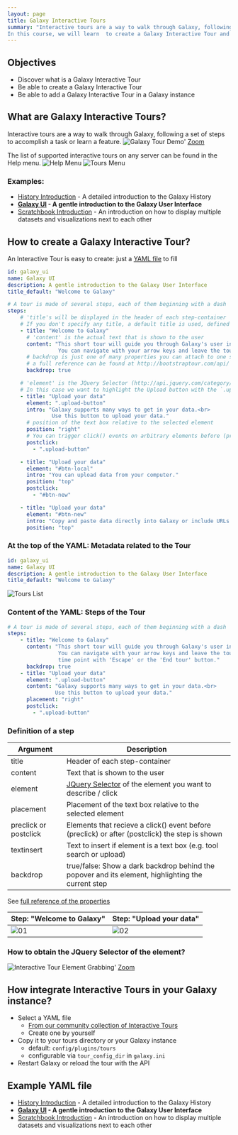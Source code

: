 ```yaml
---
layout: page
title: Galaxy Interactive Tours
summary: "Interactive tours are a way to walk through Galaxy, following a set of steps to accomplish a task or learn a feature. 
In this course, we will learn  to create a Galaxy Interactive Tour and add it in a Galaxy Instance."
---
```

## Objectives
- Discover what is a Galaxy Interactive Tour
- Be able to create a Galaxy Interactive Tour
- Be able to add a Galaxy Interactive Tour in a Galaxy instance

## What are Galaxy Interactive Tours?
Interactive tours are a way to walk through Galaxy, following a set of steps to accomplish a task or learn a feature. 
![Galaxy Tour Demo']({{site.url}}/images/galaxy_tour_demo.gif)
[Zoom]({{site.url}}/images/galaxy_tour_demo.gif)

The list of supported interactive tours on any server can be found in the Help menu. 
![Help Menu]({{site.url}}/images/help_tours.png)
![Tours Menu]({{site.url}}/images/tours_screenshot.png)
### Examples:
- [History Introduction](https://usegalaxy.org/tours/core.history) - A detailed introduction to the Galaxy History
- **[Galaxy UI](https://usegalaxy.org/tours/core.galaxy_ui) - A gentle introduction to the Galaxy User Interface**
- [Scratchbook Introduction](https://usegalaxy.org/tours/core.scratchbook) - An introduction on how to display multiple datasets and visualizations next to each other

## How to create a Galaxy Interactive Tour?
An Interactive Tour is easy to create: just a [YAML file]({{site.url}}/assets/core.galaxy_ui.yaml) to fill
```yaml
id: galaxy_ui
name: Galaxy UI
description: A gentle introduction to the Galaxy User Interface
title_default: "Welcome to Galaxy"

# A tour is made of several steps, each of them beginning with a dash '-'
steps:
    # 'title's will be displayed in the header of each step-container
    # If you don't specify any title, a default title is used, defined above.
    - title: "Welcome to Galaxy"
      # 'content' is the actual text that is shown to the user
      content: "This short tour will guide you through Galaxy's user interface.<br>
                You can navigate with your arrow keys and leave the tour at any time point with 'Escape' or the 'End tour' button."
      # backdrop is just one of many properties you can attach to one step-container,
      # a full reference can be found at http://bootstraptour.com/api/
      backdrop: true

    # 'element' is the JQuery Selector (http://api.jquery.com/category/selectors/) of the element you want to describe
    # In this case we want to highlight the Upload button with the `.upload-button` selector
    - title: "Upload your data"
      element: ".upload-button"
      intro: "Galaxy supports many ways to get in your data.<br>
              Use this button to upload your data."
      # position of the text box relative to the selected element
      position: "right"
      # You can trigger click() events on arbitrary elements before (preclick) or after (postclick) the element is shown
      postclick:
        - ".upload-button"

    - title: "Upload your data"
      element: "#btn-local"
      intro: "You can upload data from your computer."
      position: "top"
      postclick:
        - "#btn-new"

    - title: "Upload your data"
      element: "#btn-new"
      intro: "Copy and paste data directly into Galaxy or include URLs that lead to your data"
      position: "top"
```
### At the top of the YAML: Metadata related to the Tour
```yaml
id: galaxy_ui
name: Galaxy UI
description: A gentle introduction to the Galaxy User Interface
title_default: "Welcome to Galaxy"
```
![Tours List]({{site.url}}/images/tours_list.png)
### Content of the YAML: Steps of the Tour
```yaml
# A tour is made of several steps, each of them beginning with a dash '-'
steps:
    - title: "Welcome to Galaxy"
      content: "This short tour will guide you through Galaxy's user interface.<br>
                You can navigate with your arrow keys and leave the tour at any
                time point with 'Escape' or the 'End tour' button."
      backdrop: true
    - title: "Upload your data"
      element: ".upload-button"
      content: "Galaxy supports many ways to get in your data.<br>
               Use this button to upload your data."
      placement: "right"
      postclick:
        - ".upload-button"
```
### Definition of a step

Argument | Description
------------ | -------------
title |	Header of each step-container
content	| Text that is shown to the user
element	| [JQuery Selector](http://api.jquery.com/category/selectors) of the element you want to describe / click
placement | 	Placement of the text box relative to the selected element
preclick or postclick |	Elements that recieve a click() event before (preclick) or after (postclick) the step is shown
textinsert	| Text to insert if element is a text box (e.g. tool search or upload)
backdrop	| true/false: Show a dark backdrop behind the popover and its element, highlighting the current step

See [full reference of the properties](http://bootstraptour.com/api/)

 Step: "Welcome to Galaxy"| Step: "Upload your data" 
------------ | -------------
![01]({{site.url}}/images/ui_01.png) | ![02]({{site.url}}/images/ui_02.png)

### How to obtain the JQuery Selector of the element?
![Interactive Tour Element Grabbing']({{site.url}}/images/interactive_tour_element_grabbing.gif)
[Zoom]({{site.url}}/images/interactive_tour_element_grabbing.gif)

## How integrate Interactive Tours in your Galaxy instance?
- Select a YAML file
    - [From our community collection of Interactive Tours](https://github.com/galaxyproject/galaxy-tours)
    - Create one by yourself
- Copy it to your tours directory or your Galaxy instance
    - default: `config/plugins/tours`
    - configurable via `tour_config_dir` in `galaxy.ini`
- Restart Galaxy or reload the tour with the API

## Example YAML file
- [History Introduction](https://github.com/galaxyproject/galaxy/blob/dev/config/plugins/tours/core.history.yaml) - A detailed introduction to the Galaxy History
- **[Galaxy UI](https://github.com/galaxyproject/galaxy/blob/dev/config/plugins/tours/core.galaxy_ui.yaml) - A gentle introduction to the Galaxy User Interface**
- [Scratchbook Introduction](https://github.com/galaxyproject/galaxy/blob/dev/config/plugins/tours/core.scratchbook.yaml) - An introduction on how to display multiple datasets and visualizations next to each other